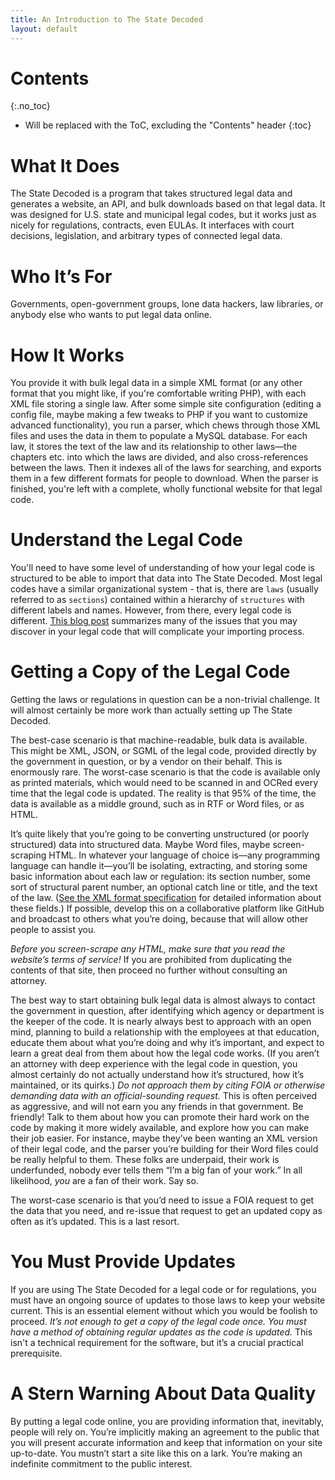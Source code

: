 ```yaml
---
title: An Introduction to The State Decoded
layout: default
---
```


# Contents
{:.no_toc}

* Will be replaced with the ToC, excluding the "Contents" header
{:toc}

# What It Does

The State Decoded is a program that takes structured legal data and generates a website, an API, and bulk downloads based on that legal data. It was designed for U.S. state and municipal legal codes, but it works just as nicely for regulations, contracts, even EULAs. It interfaces with court decisions, legislation, and arbitrary types of connected legal data.

# Who It’s For

Governments, open-government groups, lone data hackers, law libraries, or anybody else who wants to put legal data online.

# How It Works
You provide it with bulk legal data in a simple XML format (or any other format that you might like, if you're comfortable writing PHP), with each XML file storing a single law. After some simple site configuration (editing a config file, maybe making a few tweaks to PHP if you want to customize advanced functionality), you run a parser, which chews through those XML files and uses the data in them to populate a MySQL database. For each law, it stores the text of the law and its relationship to other laws—the chapters etc. into which the laws are divided, and also cross-references between the laws. Then it indexes all of the laws for searching, and exports them in a few different formats for people to download. When the parser is finished, you're left with a complete, wholly functional website for that legal code.

# Understand the Legal Code

You'll need to have some level of understanding of how your legal code is structured to be able to import that data into The State Decoded. Most legal codes have a similar organizational system - that is, there are `laws` (usually referred to as `sections`) contained within a hierarchy of `structures` with different labels and names.  However, from there, every legal code is different. [This blog post](http://krues8dr.com/blog/2016/08/01/what-i-wish-i-had-known-about-decoding-the-law/) summarizes many of the issues that you may discover in your legal code that will complicate your importing process.

# Getting a Copy of the Legal Code

Getting the laws or regulations in question can be a non-trivial challenge. It will almost certainly be more work than actually setting up The State Decoded.

The best-case scenario is that machine-readable, bulk data is available. This might be XML, JSON, or SGML of the legal code, provided directly by the government in question, or by a vendor on their behalf. This is enormously rare. The worst-case scenario is that the code is available only as printed materials, which would need to be scanned in and OCRed every time that the legal code is updated. The reality is that 95% of the time, the data is available as a middle ground, such as in RTF or Word files, or as HTML.

It’s quite likely that you’re going to be converting unstructured (or poorly structured) data into structured data. Maybe Word files, maybe screen-scraping HTML. In whatever your language of choice is—any programming language can handle it—you’ll be isolating, extracting, and storing some basic information about each law or regulation: its section number, some sort of structural parent number, an optional catch line or title, and the text of the law. ([See the XML format specification](xml-format.html) for detailed information about these fields.) If possible, develop this on a collaborative platform like GitHub and broadcast to others what you’re doing, because that will allow other people to assist you.

*Before you screen-scrape any HTML, make sure that you read the website’s terms of service!* If you are prohibited from duplicating the contents of that site, then proceed no further without consulting an attorney.

The best way to start obtaining bulk legal data is almost always to contact the government in question, after identifying which agency or department is the keeper of the code. It is nearly always best to approach with an open mind, planning to build a relationship with the employees at that education, educate them about what you’re doing and why it’s important, and expect to learn a great deal from them about how the legal code works. (If you aren’t an attorney with deep experience with the legal code in question, you almost certainly do not actually understand how it’s structured, how it’s maintained, or its quirks.) *Do not approach them by citing FOIA or otherwise demanding data with an official-sounding request.* This is often perceived as aggressive, and will not earn you any friends in that government. Be friendly! Talk to them about how you can promote their hard work on the code by making it more widely available, and explore how you can make their job easier. For instance, maybe they’ve been wanting an XML version of their legal code, and the parser you’re building for their Word files could be really helpful to them. These folks are underpaid, their work is underfunded, nobody ever tells them “I’m a big fan of your work.” In all likelihood, *you* are a fan of their work. Say so.

The worst-case scenario is that you’d need to issue a FOIA request to get the data that you need, and re-issue that request to get an updated copy as often as it’s updated. This is a last resort.

# You Must Provide Updates

If you are using The State Decoded for a legal code or for regulations, you must have an ongoing source of updates to those laws to keep your website current. This is an essential element without which you would be foolish to proceed. *It’s not enough to get a copy of the legal code once. You must have a method of obtaining regular updates as the code is updated.* This isn't a technical requirement for the software, but it’s a crucial practical prerequisite.

# A Stern Warning About Data Quality

By putting a legal code online, you are providing information that, inevitably, people will rely on. You’re implicitly making an agreement to the public that you will present accurate information and keep that information on your site up-to-date. You mustn’t start a site like this on a lark. You’re making an indefinite commitment to the public interest.
